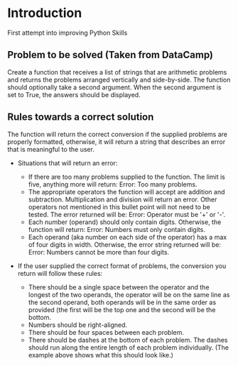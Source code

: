# Introduction
First attempt into improving Python Skills
## Problem to be solved (Taken from DataCamp)
Create a function that receives a list of strings that are arithmetic problems and returns the problems arranged vertically and side-by-side. The function should optionally take a second argument. When the second argument is set to True, the answers should be displayed.
## Rules towards a correct solution
The function will return the correct conversion if the supplied problems are properly formatted, otherwise, it will return a string that describes an error that is meaningful to the user.
* Situations that will return an error:

  * If there are too many problems supplied to the function. The limit is five, anything more will return: Error: Too many problems.
  * The appropriate operators the function will accept are addition and subtraction. Multiplication and division will return an error. Other operators not mentioned in this bullet point will not need to be tested. The error returned will be: Error: Operator must be '+' or '-'.
  * Each number (operand) should only contain digits. Otherwise, the function will return: Error: Numbers must only contain digits.
  * Each operand (aka number on each side of the operator) has a max of four digits in width. Otherwise, the error string returned will be: Error: Numbers cannot be more than four digits.

* If the user supplied the correct format of problems, the conversion you return will follow these rules:
  * There should be a single space between the operator and the longest of the two operands, the operator will be on the same line as the second operand, both operands will be in the same order as provided (the first will be the top one and the second will be the bottom.
  * Numbers should be right-aligned.
  * There should be four spaces between each problem.
  * There should be dashes at the bottom of each problem. The dashes should run along the entire length of each problem individually. (The example above shows what this should look like.)
